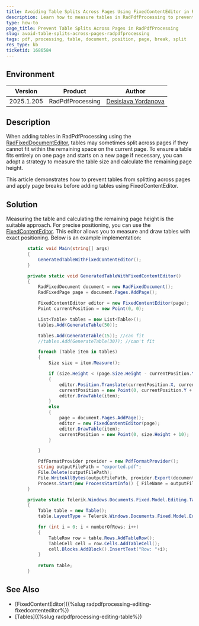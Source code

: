 ```yaml
---
title: Avoiding Table Splits Across Pages Using FixedContentEditor in RadPdfProcessing
description: Learn how to measure tables in RadPdfProcessing to prevent them from splitting across pages in a PDF document.
type: how-to
page_title: Prevent Table Splits Across Pages in RadPdfProcessing
slug: avoid-table-splits-across-pages-radpdfprocessing
tags: pdf, processing, table, document, position, page, break, split
res_type: kb
ticketid: 1686584
---
```


## Environment

| Version | Product | Author | 
| ---- | ---- | ---- | 
| 2025.1.205| RadPdfProcessing |[Desislava Yordanova](https://www.telerik.com/blogs/author/desislava-yordanova)| 

## Description

When adding tables in RadPdfProcessing using the [RadFixedDocumentEditor](https://docs.telerik.com/devtools/document-processing/libraries/radpdfprocessing/editing/radfixeddocumenteditor), tables may sometimes split across pages if they cannot fit within the remaining space on the current page. To ensure a table fits entirely on one page and starts on a new page if necessary, you can adopt a strategy to measure the table size and calculate the remaining page height.

This article demonstrates how to prevent tables from splitting across pages and apply page breaks before adding tables using FixedContentEditor.

## Solution

Measuring the table and calculating the remaining page height is the suitable approach. For precise positioning, you can use the [FixedContentEditor](https://docs.telerik.com/devtools/document-processing/libraries/radpdfprocessing/editing/fixedcontenteditor). This editor allows you to measure and draw tables with exact positioning. Below is an example implementation:

```csharp
        static void Main(string[] args)
        {
            GeneratedTableWithFixedContentEditor();
        }

        private static void GeneratedTableWithFixedContentEditor()
        {
            RadFixedDocument document = new RadFixedDocument();
            RadFixedPage page = document.Pages.AddPage();

            FixedContentEditor editor = new FixedContentEditor(page);
            Point currentPosition = new Point(0, 0);

            List<Table> tables = new List<Table>(); 
            tables.Add(GenerateTable(50));

            tables.Add(GenerateTable(15)); //can fit
            //tables.Add(GenerateTable(30)); //can't fit

            foreach (Table item in tables)
            {
                Size size = item.Measure();

                if (size.Height < (page.Size.Height - currentPosition.Y))
                {
                    editor.Position.Translate(currentPosition.X, currentPosition.Y);
                    currentPosition = new Point(0, currentPosition.Y + size.Height + 10);
                    editor.DrawTable(item);
                }
                else
                {
                    page = document.Pages.AddPage();
                    editor = new FixedContentEditor(page);
                    editor.DrawTable(item);
                    currentPosition = new Point(0, size.Height + 10);
                }

            }

            PdfFormatProvider provider = new PdfFormatProvider();
            string outputFilePath = "exported.pdf";
            File.Delete(outputFilePath);
            File.WriteAllBytes(outputFilePath, provider.Export(document, TimeSpan.FromSeconds(10)));
            Process.Start(new ProcessStartInfo() { FileName = outputFilePath, UseShellExecute = true });
        }

        private static Telerik.Windows.Documents.Fixed.Model.Editing.Tables.Table GenerateTable(int numberOfRows)
        { 
            Table table = new Table();
            table.LayoutType = Telerik.Windows.Documents.Fixed.Model.Editing.Flow.TableLayoutType.FixedWidth;

            for (int i = 0; i < numberOfRows; i++)
            {
                TableRow row = table.Rows.AddTableRow();
                TableCell cell = row.Cells.AddTableCell();
                cell.Blocks.AddBlock().InsertText("Row: "+i);
            }
            
            return table;
        }
```

## See Also

- [FixedContentEditor]({%slug radpdfprocessing-editing-fixedcontenteditor%})
- [Tables]({%slug radpdfprocessing-editing-table%}) 
